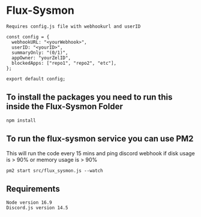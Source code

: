 # Flux-Sysmon

```Requires config.js file with webhookurl and userID```
```
const config = {
  webhookURL: "<yourWebhook>",
  userID: "<yourID>",
  summaryOnly: "(0/1)",
  appOwner: "yourZelID",
  blockedApps: ["repo1", "repo2", "etc"],
};

export default config;
```
## To install the packages you need to run this inside the Flux-Sysmon Folder
```npm install```

## To run the flux-sysmon service you can use PM2
This will run the code every 15 mins and ping discord webhook if disk usage is > 90% or memory usage is > 90%

```pm2 start src/flux_sysmon.js --watch```

## Requirements
```
Node version 16.9
Discord.js version 14.5
```
